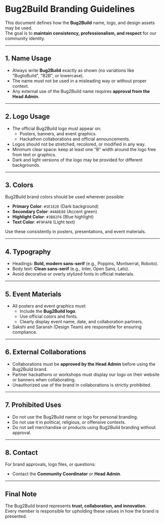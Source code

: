 # Bug2Build Branding Guidelines

This document defines how the **Bug2Build** name, logo, and design assets may be used.  
The goal is to **maintain consistency, professionalism, and respect** for our community identity.

---

## 1. Name Usage
- Always write **Bug2Build** exactly as shown (no variations like "BugtoBuild", "B2B", or lowercase).  
- The name must not be used in a misleading way or without proper context.  
- Any external use of the Bug2Build name requires **approval from the Head Admin**.  

---

## 2. Logo Usage
- The official Bug2Build logo must appear on:  
  - Posters, banners, and event graphics.  
  - Hackathon collaborations and official announcements.  
- Logos should not be stretched, recolored, or modified in any way.  
- Minimum clear space: keep at least one "B" width around the logo free from text or graphics.  
- Dark and light versions of the logo may be provided for different backgrounds.  

---

## 3. Colors
Bug2Build brand colors should be used wherever possible:  
- **Primary Color**: `#1E1E2E` (Dark background)  
- **Secondary Color**: `#4ADE80` (Accent green)  
- **Highlight Color**: `#3B82F6` (Blue highlight)  
- **Text Color**: `#F9FAFB` (Light text)  

Use these consistently in posters, presentations, and event materials.  

---

## 4. Typography
- Headings: **Bold, modern sans-serif** (e.g., Poppins, Montserrat, Roboto).  
- Body text: **Clean sans-serif** (e.g., Inter, Open Sans, Lato).  
- Avoid decorative or overly stylized fonts in official materials.  

---

## 5. Event Materials
- All posters and event graphics must:  
  - Include the **Bug2Build logo**.  
  - Use official colors and fonts.  
  - Clearly display event name, date, and collaboration partners.  
- Sakshi and Saransh (Design Team) are responsible for ensuring compliance.  

---

## 6. External Collaborations
- Collaborations must be **approved by the Head Admin** before using the Bug2Build brand.  
- Partner hackathons or workshops must display our logo on their website or banners when collaborating.  
- Unauthorized use of the brand in collaborations is strictly prohibited.  

---

## 7. Prohibited Uses
- Do not use the Bug2Build name or logo for personal branding.  
- Do not use it in political, religious, or offensive contexts.  
- Do not sell merchandise or products using Bug2Build branding without approval.  

---

## 8. Contact
For brand approvals, logo files, or questions:  
- Contact the **Community Coordinator** or **Head Admin**.  

---

## Final Note
The Bug2Build brand represents **trust, collaboration, and innovation**.  
Every member is responsible for upholding these values in how the brand is presented.  

